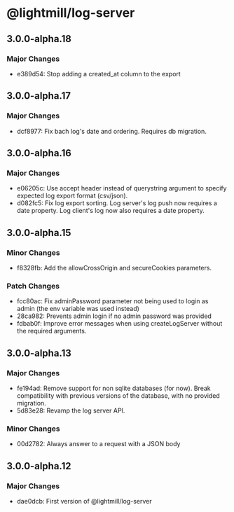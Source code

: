 # @lightmill/log-server

## 3.0.0-alpha.18

### Major Changes

- e389d54: Stop adding a created_at column to the export

## 3.0.0-alpha.17

### Major Changes

- dcf8977: Fix bach log's date and ordering. Requires db migration.

## 3.0.0-alpha.16

### Major Changes

- e06205c: Use accept header instead of querystring argument to specify expected log export format (csv/json).
- d082fc5: Fix log export sorting. Log server's log push now requires a date property. Log client's log now also requires a date property.

## 3.0.0-alpha.15

### Minor Changes

- f8328fb: Add the allowCrossOrigin and secureCookies parameters.

### Patch Changes

- fcc80ac: Fix adminPassword parameter not being used to login as admin (the env variable was used instead)
- 28ca982: Prevents admin login if no admin password was provided
- fdbab0f: Improve error messages when using createLogServer without the required arguments.

## 3.0.0-alpha.13

### Major Changes

- fe194ad: Remove support for non sqlite databases (for now). Break compatibility with previous versions of the database, with no provided migration.
- 5d83e28: Revamp the log server API.

### Minor Changes

- 00d2782: Always answer to a request with a JSON body

## 3.0.0-alpha.12

### Major Changes

- dae0dcb: First version of @lightmill/log-server

